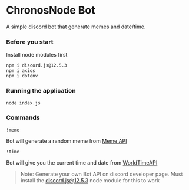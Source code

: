 # ChronosNode Bot
A simple discord bot that generate memes and date/time.

### Before you start
Install node modules first

```
npm i discord.js@12.5.3
npm i axios
npm i dotenv
```

### Running the application

```
node index.js
```

### Commands

```
!meme
```

Bot will generate a random meme from [Meme API](https://memeapi.pythonanywhere.com)


```
!time
```

Bot will give you the current time and date from [WorldTimeAPI](http://worldtimeapi.org/api)

>Note: Generate your own Bot API on discord developer page.
>Must install the discord.js@12.5.3 node module for this to work
